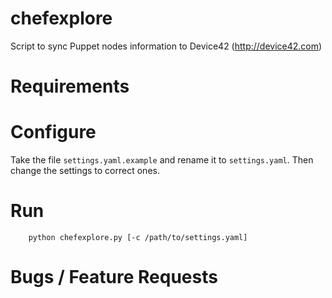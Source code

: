 # chefexplore

Script to sync Puppet nodes information to Device42 (http://device42.com)


# Requirements


# Configure

Take the file `settings.yaml.example` and rename it to `settings.yaml`. Then change the settings to correct ones.


# Run

```
    python chefexplore.py [-c /path/to/settings.yaml]
```

# Bugs / Feature Requests

